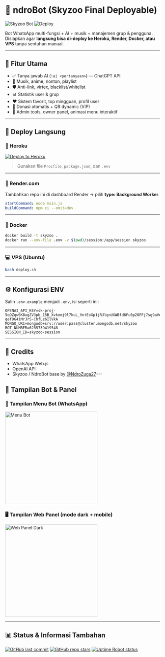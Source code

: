 # 🤖 ndroBot (Skyzoo Final Deployable)

![Skyzoo Bot](https://img.shields.io/badge/WhatsApp-Bot-green?style=for-the-badge&logo=whatsapp)
![Deploy](https://img.shields.io/badge/Deploy%20Ready-Heroku%20%7C%20Render-blueviolet?style=for-the-badge&logo=heroku)

Bot WhatsApp multi-fungsi + AI + musik + manajemen grup & pengguna.  
Disiapkan agar **langsung bisa di-deploy ke Heroku, Render, Docker, atau VPS** tanpa sentuhan manual.

---

## 🚀 Fitur Utama
- ✅ Tanya jawab AI (`!ai <pertanyaan>`) — ChatGPT API
- 🎵 Musik, anime, nonton, playlist
- 🛡️ Anti-link, virtex, blacklist/whitelist
- 📊 Statistik user & grup
- ❤️ Sistem favorit, top mingguan, profil user
- 💸 Donasi otomatis + QR dynamic (VIP)
- 🔧 Admin tools, owner panel, animasi menu interaktif

---

## 🔌 Deploy Langsung

### 💜 Heroku
[![Deploy to Heroku](https://www.herokucdn.com/deploy/button.svg)](https://heroku.com/deploy)

> Gunakan file `Procfile`, `package.json`, dan `.env`

---

### 🔷 Render.com
Tambahkan repo ini di dashboard Render → pilih **type: Background Worker**.

```yaml
startCommand: node main.js
buildCommand: npm ci --omit=dev
```

---

### 🐳 Docker
```bash
docker build -t skyzoo .
docker run --env-file .env -v $(pwd)/session:/app/session skyzoo
```

---

### 💻 VPS (Ubuntu)
```bash
bash deploy.sh
```

---

## ⚙️ Konfigurasi ENV

Salin `.env.example` menjadi `.env`, isi seperti ini:

```
OPENAI_API_KEY=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
MONGO_URI=mongodb+srv://user:pass@cluster.mongodb.net/skyzoo
BOT_NUMBER=6285739419548
SESSION_ID=skyzoo-session
```

---

## 🙏 Credits
- WhatsApp Web.js
- OpenAI API
- Skyzoo / NdroBot base by [@NdroZuga27](https://github.com/NdroZuga27)---

## 📸 Tampilan Bot & Panel

### 🤖 Tampilan Menu Bot (WhatsApp)
<img src="https://telegra.ph/file/fb4f82c0b0a924e52f314.jpg" alt="Menu Bot" width="300"/>

### 🖥️ Tampilan Web Panel (mode dark + mobile)
<img src="https://telegra.ph/file/ccf8fd6ae8cb4ebf73dd2.jpg" alt="Web Panel Dark" width="300"/>

---

## 📊 Status & Informasi Tambahan

[![GitHub last commit](https://img.shields.io/github/last-commit/NdroZuga27/skyzoo-bot?style=flat-square)](https://github.com/NdroZuga27/skyzoo-bot)
[![GitHub repo stars](https://img.shields.io/github/stars/NdroZuga27/skyzoo-bot?style=flat-square)](https://github.com/NdroZuga27/skyzoo-bot/stargazers)
[![Uptime Robot status](https://img.shields.io/uptimerobot/status/m788027199-dfda49f3d6a74939ae60d3a9?style=flat-square)](https://stats.uptimerobot.com/XXXXX)
